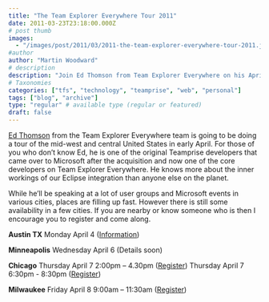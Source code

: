 ```yaml
---
title: "The Team Explorer Everywhere Tour 2011"
date: 2011-03-23T23:18:00.000Z
# post thumb
images:
  - "/images/post/2011/03/2011-the-team-explorer-everywhere-tour-2011.jpg"
#author
author: "Martin Woodward"
# description
description: "Join Ed Thomson from Team Explorer Everywhere on his April 2011 tour across the Midwest, sharing insights and knowledge on Eclipse integration."
# Taxonomies
categories: ["tfs", "technology", "teamprise", "web", "personal"]
tags: ["blog", "archive"]
type: "regular" # available type (regular or featured)
draft: false
---
```

[](http://www.woodwardweb.com/Windows-Live-Writer/f15622a5b7ac_8071/TEE_World_Tour_2.jpg)[Ed Thomson](http://www.edwardthomson.com/) from the Team Explorer Everywhere team is going to be doing a tour of the mid-west and central United States in early April.  For those of you who don’t know Ed, he is one of the original Teamprise developers that came over to Microsoft after the acquisition and now one of the core developers on Team Explorer Everywhere.  He knows more about the inner workings of our Eclipse integration than anyone else on the planet.  

While he’ll be speaking at a lot of user groups and Microsoft events in various cities, places are filling up fast.  However there is still some availability in a few cities.  If you are nearby or know someone who is then I encourage you to register and come along.  

**Austin TX**     Monday April 4 ([Information](https://sites.google.com/site/tfsaustinusergroup/home))   

**Minneapolis**     Wednesday April 6 (Details soon)   

**Chicago**     Thursday April 7 2:00pm – 4.30pm ([Register](https://msevents.microsoft.com/cui/EventDetail.aspx?culture=en-US&EventID=1032481095&IO=FugavZ%2bXR1EgFiFq7swLOw%3d%3d))    Thursday April 7 6:30pm - 8:30pm ([Register](http://chicagoalmug.org/))   

**Milwaukee**     Friday April 8 9:00am – 11:30am ([Register](https://msevents.microsoft.com/cui/EventDetail.aspx?culture=en-US&EventID=1032481099&IO=FugavZ%2bXR1FKUHEf842Wzw%3d%3d))
